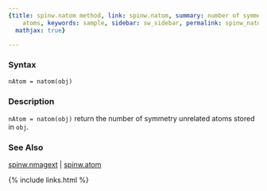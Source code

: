 ```yaml
---
{title: spinw.natom method, link: spinw.natom, summary: number of symmetry unrelated
    atoms, keywords: sample, sidebar: sw_sidebar, permalink: spinw_natom, folder: spinw,
  mathjax: true}

---
```

 
### Syntax
 
`nAtom = natom(obj)`
 
### Description
 
`nAtom = natom(obj)` return the number of symmetry unrelated
atoms stored in `obj`.
 
### See Also
 
[spinw.nmagext](spinw_nmagext) \| [spinw.atom](spinw_atom)
 

{% include links.html %}

